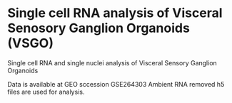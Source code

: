 # Single cell RNA analysis of Visceral Senosory Ganglion Organoids (VSGO)
Single cell RNA and single nuclei analysis of Visceral Sensory Ganglion Organoids

Data is available at GEO sccession GSE264303 
Ambient RNA removed h5 files are used for analysis.
